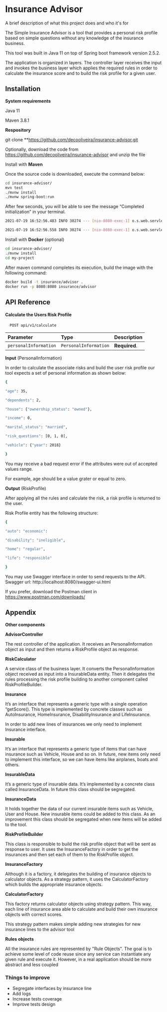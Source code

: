 
# Insurance Advisor

A brief description of what this project does and who it's for

The Simple Insurance Advisor is a tool that provides a personal risk profile based on simple questions without any knowledge of the insurance business.

This tool was built in Java 11 on top of Spring boot framework version 2.5.2.

The application is organized in layers. The controller layer receives the input and invokes the business layer which applies the required rules in order to calculate the insurance score and to build the risk profile for a given user.


## Installation

**System requirements**

Java 11 

Maven 3.8.1

**Respository**

git clone **https://github.com/decooliveira/insurance-advisor.git 

Optionally, download the code from https://github.com/decooliveira/insurance-advisor and unzip the file


Install  with **Maven**

Once the source code is downloaded, execute the command below:

```bash
cd insurance-advisor/
mvn test
./mvnw install
./mvnw spring-boot:run
```
After few seconds, you will be able to see the message “Completed initialization” in your terminal.
```bash
2021-07-19 16:52:56.483 INFO 30274 --- [nio-8080-exec-1] o.s.web.servlet.DispatcherServlet : Initializing Servlet 'dispatcherServlet'

2021-07-19 16:52:56.558 INFO 30274 --- [nio-8080-exec-1] o.s.web.servlet.DispatcherServlet : Completed initialization in 72 ms
```


Install with **Docker** (optional)

```bash
cd insurance-advisor/
./mvnw install
cd my-project
```
After maven command completes its execution, build the image with the following command:


```bash
docker build -t insurance/advisor .
docker run -p 8080:8080 insurance/advisor
```

## API Reference

#### Calculate the Users Risk Profile




```http
  POST api/v1/calculate
```

| Parameter | Type     | Description                       |
| :-------- | :------- | :-------------------------------- |
| `personalInformation`      | `PersonalInformation` | **Required**.  |


**Input** (PersonalInformation)

In order to calculate the associate risks and build the user risk profile our tool expects a set of personal information as shown below:
```bash
{

"age": 35,

"dependents": 2,

"house": {"ownership_status": "owned"},

"income": 0,

"marital_status": "married",

"risk_questions": [0, 1, 0],

"vehicle": {"year": 2018}

}
```
You may receive a bad request error if the attributes were out of accepted values range. 

For example, age should be a value grater or equal to zero.

**Output** (RiskProfile)

After applying all the rules and calculate the risk, a risk profile is returned to the user.

Risk Profile entity has the following structure:
```bash
{

"auto": "economic":

"disability": "ineligible",

"home": "regular",

"life": "responsible"

}
````

You may use Swagger interface in order to send requests to the API. Swagger url: http://localhost:8080/swagger-ui.html

If you prefer, download the Postman client in https://www.postman.com/downloads/
## Appendix

**Other components**

**AdvisorController**

The rest controller of the application. It receives an PersonalInformation object as input and then returns a RiskProfile object as response.

**RiskCalculator**

A service class of the business layer. It converts the PersonalInformation object received as input into a InsurableData entity. Then it delegates the rules processing the risk profile building to another component called RiskProfileBuilder.

**Insurance**

It’s an interface that represents a generic type with a single operation “getScore(). This type is implemented by concrete classes such as AutoInsurance, HomeInsurance, DisabilityInsurance and LifeInsurance.

In order to add new lines of insurances we only need to implement Insurance interface.

**Insurable**

It’s an interface that represents a generic type of items that can have insurance such as Vehicle, House and so on. In future, new items only need to implement this interface, so we can have items like airplanes, boats and others.

**InsurableData**

It’s a generic type of insurable data. It’s implemented by a concrete class called InsuranceData. In future this class should be segregated.

**InsuranceData**

It holds together the data of our current insurable items such as Vehicle, User and House. New insurable items could be added to this class. As an improvement this class should be segregated when new items will be added to the tool.

**RiskProfileBuilder**

This class is responsible to build the risk profile object that will be sent as response to user. It uses the InsuranceFactory in order to get the insurances and then set each of them to the RiskProfile object.

**InsuranceFactory**

Although it is a factory, it delegates the building of insurance objects to calculator objects. As a strategy pattern, it uses the CalculatorFactory which builds the appropriate insurance objects.

**CalculatorFactory**

This factory returns calculator objects using strategy pattern. This way, each line of insurance area able to calculate and build their own insurance objects with correct scores.

This strategy pattern makes simple adding new strategies for new insurance lines to the advisor tool

**Rules objects**

All the insurance rules are represented by "Rule Objects". The goal is to achieve some level of code reuse since any service can instantiate any given rule and execute it.
However, in a real application should be more abstract and less coupled
  
### Things to improve ###

- Segregate interfaces by insurance line
- Add logs
- Increase tests coverage
- Improve tests design
